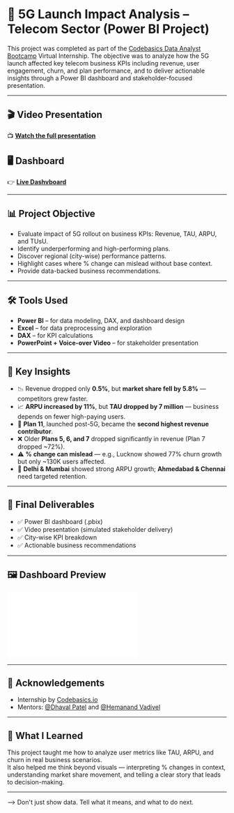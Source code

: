 # 📡 5G Launch Impact Analysis – Telecom Sector (Power BI Project)

This project was completed as part of the [Codebasics Data Analyst Bootcamp](https://www.codebasics.io/) Virtual Internship. The objective was to analyze how the 5G launch affected key telecom business KPIs including revenue, user engagement, churn, and plan performance, and to deliver actionable insights through a Power BI dashboard and stakeholder-focused presentation.

---

## 🎬 Video Presentation

📺 **[Watch the full presentation](https://www.linkedin.com/posts/senthamilan27_powerbi-dataanalytics-codebasicsvirtualinternship-activity-7350035273587576833-0C5Z?utm_source=share&utm_medium=member_desktop&rcm=ACoAAEol-H8BJHDIx9ZD_9_SnujWhvQ3-0Z4VHU)**

## 🖥 Dashboard
👉 **[Live Dashvboard](https://app.powerbi.com/view?r=eyJrIjoiZmE5YzNiNjYtZjM0MS00YTMxLThkMWMtZTVmZWE2MTAyY2I5IiwidCI6ImM2ZTU0OWIzLTVmNDUtNDAzMi1hYWU5LWQ0MjQ0ZGM1YjJjNCJ9)**  

---

## 📊 Project Objective

- Evaluate impact of 5G rollout on business KPIs: Revenue, TAU, ARPU, and TUsU.
- Identify underperforming and high-performing plans.
- Discover regional (city-wise) performance patterns.
- Highlight cases where % change can mislead without base context.
- Provide data-backed business recommendations.

---

## 🛠 Tools Used

- **Power BI** – for data modeling, DAX, and dashboard design  
- **Excel** – for data preprocessing and exploration  
- **DAX** – for KPI calculations  
- **PowerPoint + Voice-over Video** – for stakeholder presentation  

---

## 📌 Key Insights

- 📉 Revenue dropped only **0.5%**, but **market share fell by 5.8%** — competitors grew faster.
- 📈 **ARPU increased by 11%**, but **TAU dropped by 7 million** — business depends on fewer high-paying users.
- 🔁 **Plan 11**, launched post-5G, became the **second highest revenue contributor**.
- ❌ Older **Plans 5, 6, and 7** dropped significantly in revenue (Plan 7 dropped ~72%).
- ⚠️ **% change can mislead** — e.g., Lucknow showed 77% churn growth but only ~130K users affected.
- 🌆 **Delhi & Mumbai** showed strong ARPU growth; **Ahmedabad & Chennai** need targeted retention.

---

## 🧩 Final Deliverables

- ✅ Power BI dashboard (.pbix)
- ✅ Video presentation (simulated stakeholder delivery)
- ✅ City-wise KPI breakdown
- ✅ Actionable business recommendations

---


## 🖼️ Dashboard Preview

![Dashboard PDF](Pdf/Wavecon_dashboard.pdf)

---

## 🤝 Acknowledgements

- Internship by [Codebasics.io](https://www.codebasics.io)
- Mentors: [@Dhaval Patel](https://www.linkedin.com/in/dhavalpatel-india/) and [@Hemanand Vadivel](https://www.linkedin.com/in/hemanandvadivel/)

---

## 🧠 What I Learned

This project taught me how to analyze user metrics like TAU, ARPU, and churn in real business scenarios.  
It also helped me think beyond visuals — interpreting % changes in context, understanding market share movement, and telling a clear story that leads to decision-making.

---

--> Don't just show data. Tell what it means, and what to do next.


